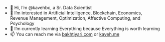 - 👋 Hi, I’m @kavehbc, a Sr. Data Scientist
- 👀 I’m interested in Artificial Intelligence, Blockchain, Economics, Revenue Management, Optimization, Affective Computing, and Psychology
- 🌱 I’m currently learning Everything because Everything is worth learning
- 📫 You can reach me via [bakhtiyari.com](https://bakhtiyari.com) or [kaveh.me](https://kaveh.me)
